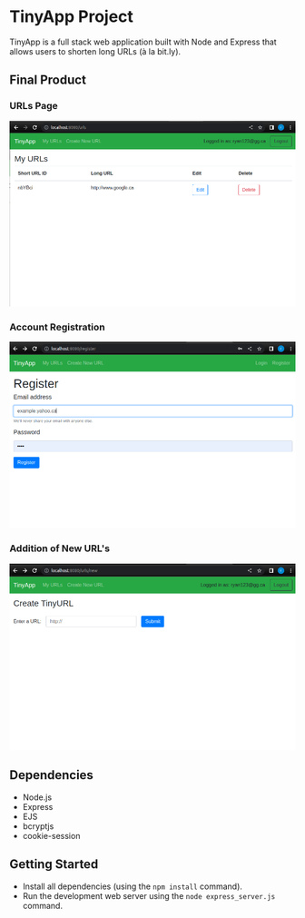 # TinyApp Project

TinyApp is a full stack web application built with Node and Express that allows users to shorten long URLs (à la bit.ly).

## Final Product

### URLs Page
!["Screenshot of URLs page"](https://github.com/plettboy/tinyApp/blob/master/docs/urls.png?raw=true)
### Account Registration
!["Screenshot of the Registration Page"](https://github.com/plettboy/tinyApp/blob/master/docs/register_page.png?raw=true)
### Addition of New URL's
!["screenshot URL Addition Page"](https://github.com/plettboy/tinyApp/blob/master/docs/new_url_page.png?raw=true)

## Dependencies

- Node.js
- Express
- EJS
- bcryptjs
- cookie-session

## Getting Started

- Install all dependencies (using the `npm install` command).
- Run the development web server using the `node express_server.js` command.
